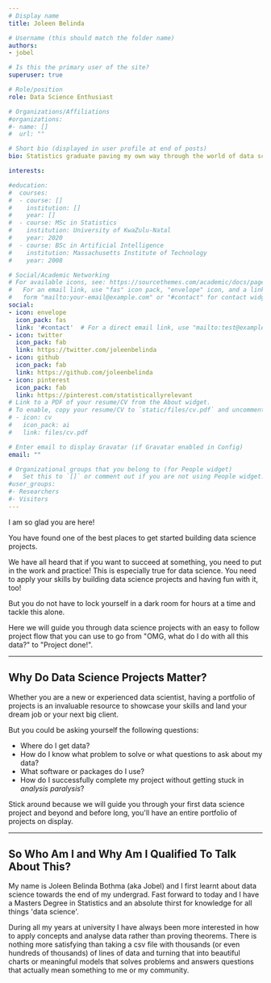 ```yaml
---
# Display name
title: Joleen Belinda

# Username (this should match the folder name)
authors:
- jobel

# Is this the primary user of the site?
superuser: true

# Role/position
role: Data Science Enthusiast

# Organizations/Affiliations
#organizations:
#- name: []
#  url: ""

# Short bio (displayed in user profile at end of posts)
bio: Statistics graduate paving my own way through the world of data science

interests:

#education:
#  courses:
#  - course: []
#    institution: []
#    year: []
#  - course: MSc in Statistics
#    institution: University of KwaZulu-Natal
#    year: 2020
#  - course: BSc in Artificial Intelligence
#    institution: Massachusetts Institute of Technology
#    year: 2008

# Social/Academic Networking
# For available icons, see: https://sourcethemes.com/academic/docs/page-builder/#icons
#   For an email link, use "fas" icon pack, "envelope" icon, and a link in the
#   form "mailto:your-email@example.com" or "#contact" for contact widget.
social:
- icon: envelope
  icon_pack: fas
  link: '#contact'  # For a direct email link, use "mailto:test@example.org".
- icon: twitter
  icon_pack: fab
  link: https://twitter.com/joleenbelinda
- icon: github
  icon_pack: fab
  link: https://github.com/joleenbelinda
- icon: pinterest
  icon_pack: fab
  link: https://pinterest.com/statisticallyrelevant
# Link to a PDF of your resume/CV from the About widget.
# To enable, copy your resume/CV to `static/files/cv.pdf` and uncomment the lines below.
# - icon: cv
#   icon_pack: ai
#   link: files/cv.pdf

# Enter email to display Gravatar (if Gravatar enabled in Config)
email: ""

# Organizational groups that you belong to (for People widget)
#   Set this to `[]` or comment out if you are not using People widget.
#user_groups:
#- Researchers
#- Visitors
---
```


I am so glad you are here! 

You have found one of the best places to get started building data science projects.

We have all heard that if you want to succeed at something, you need to put in the work and practice! This is especially true for data science. You need to apply your skills by building data science projects and having fun with it, too!

But you do not have to lock yourself in a dark room for hours at a time and tackle this alone. 

Here we will guide you through data science projects with an easy to follow project flow that you can use to go from "OMG, what do I do with all this data?" to "Project done!". 

---

## Why Do Data Science Projects Matter?

Whether you are a new or experienced data scientist, having a portfolio of projects is an invaluable resource to showcase your skills and land your dream job or your next big client.

But you could be asking yourself the following questions:
- Where do I get data?
- How do I know what problem to solve or what questions to ask about my data?
- What software or packages do I use?
- How do I successfully complete my project without getting stuck in *analysis paralysis*?

Stick around because we will guide you through your first data science project and beyond and before long, you'll have an entire portfolio of projects on display.

---

## So Who Am I and Why Am I Qualified To Talk About This?

My name is Joleen Belinda Bothma (aka Jobel) and I first learnt about data science towards the end of my undergrad. Fast forward to today and I have a Masters Degree in Statistics and an absolute thirst for knowledge for all things 'data science'.

During all my years at university I have always been more interested in how to apply concepts and analyse data rather than proving theorems. There is nothing more satisfying than taking a csv file with thousands (or even hundreds of thousands) of lines of data and turning that into beautiful charts or meaningful models that solves problems and answers questions that actually mean something to me or my community.
